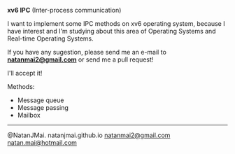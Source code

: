 **xv6 IPC** (Inter-process communication)

I want to implement some IPC methods on xv6 operating system, because I have interest and I'm studying about this area of Operating Systems and Real-time Operating Systems.

If you have any sugestion, please send me an e-mail to **natanmai2@gmail.com** or send me a pull request!

I'll accept it!

Methods:

* Message queue
* Message passing 
* Mailbox 



-------------
@NatanJMai.
natanjmai.github.io
natanmai2@gmail.com
natan.mai@hotmail.com

